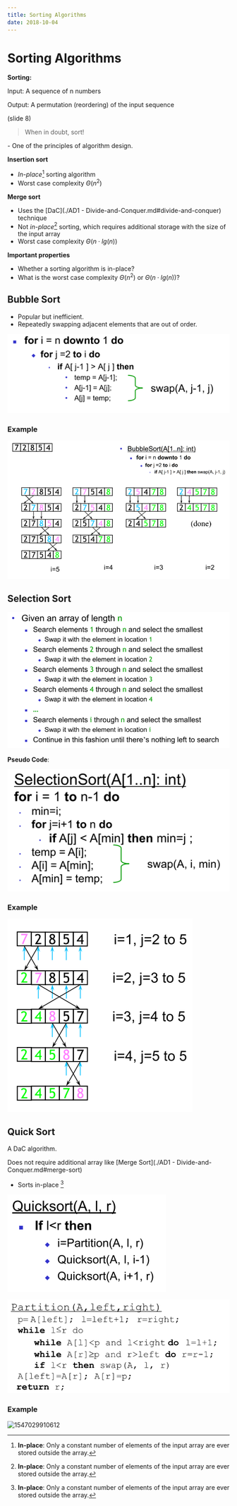 ```yaml
---
title: Sorting Algorithms
date: 2018-10-04
---
```


# Sorting Algorithms

**Sorting:**

Input: A sequence of n numbers

Output: A permutation (reordering) of the input sequence

(slide 8)



> When in doubt, sort!

\- One of the principles of algorithm design.



**Insertion sort**

* *In-place*[^in-place] sorting algorithm
* Worst case complexity $\Theta(n^2)​$

**Merge sort**

* Uses the [DaC](./AD1 - Divide-and-Conquer.md#divide-and-conquer) technique
* Not *in-place*[^in-place] sorting, which requires additional storage with the size of the input array
* Worst case complexity $\Theta(n\cdot lg(n))$


**Important properties**

* Whether a sorting algorithm is in-place?
* What is the worst case complexity  $\Theta(n^2)$ or $\Theta(n\cdot lg(n))$?



[^in-place]: **In-place**: Only a constant number of elements of the input array are ever stored outside the array. 

## Bubble Sort

* Popular but inefficient.
* Repeatedly swapping adjacent elements that are out of order.

![1538650073759](./images/1538650073759.png)

### Example

![1538650106941](./images/1538650106941.png)





## Selection Sort

![1538650752712](./images/1538650752712.png)

**Pseudo Code**:

![1538650776951](./images/1538650776951.png)

### Example

![1538650804300](./images/1538650804300.png)

## Quick Sort

A DaC algorithm.

Does not require additional array like [Merge Sort](./AD1 - Divide-and-Conquer.md#merge-sort) 

* Sorts in-place [^in-place]

![1538652281759](./images/1538652281759.png)

![1538652290222](./images/1538652290222.png)

### Example

![1547029910612](C:\Users\Mathias\AppData\Roaming\Typora\typora-user-images\1547029910612.png)

